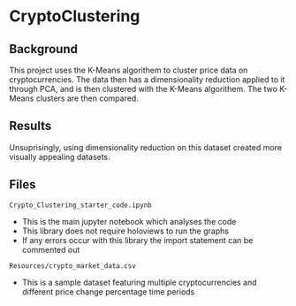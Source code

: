# CryptoClustering

## Background

This project uses the K-Means algorithem to cluster price data on cryptocurrencies. The data then has a dimensionality reduction applied to it through PCA, and is then clustered with the K-Means algorithem. The two K-Means clusters are then compared.

## Results

Unsuprisingly, using dimensionality reduction on this dataset created more visually appealing datasets.

## Files

`Crypto_Clustering_starter_code.ipynb`
* This is the main jupyter notebook which analyses the code
* This library does not require holoviews to run the graphs
* If any errors occur with this library the import statement can be commented out

`Resources/crypto_market_data.csv`
* This is a sample dataset featuring multiple cryptocurrencies and different price change percentage time periods
